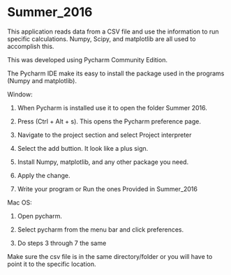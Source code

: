 # Summer_2016

This application reads data from a CSV file and use the information to run specific calculations.  Numpy, Scipy,
and matplotlib are all used to accomplish this.

This was developed using Pycharm Community Edition.  

The Pycharm IDE make its easy to install the package used in the programs (Numpy and matplotlib). 

Window:

1.  When Pycharm is installed use it to open the folder Summer 2016.

2.  Press (Ctrl + Alt + s).  This opens the Pycharm preference page. 

3.  Navigate to the project section and select Project interpreter

4.  Select the add buttion.  It look like a plus sign.

5.  Install Numpy, matplotlib, and any other package you need. 

6.  Apply the change.

7.  Write your program or Run the ones Provided in Summer_2016

Mac OS:

1. Open pycharm.

2. Select pycharm from the menu bar and click preferences.   

3. Do steps 3 through 7 the same




Make sure the csv file is in the same directory/folder or you will have to point it to the specific location. 



